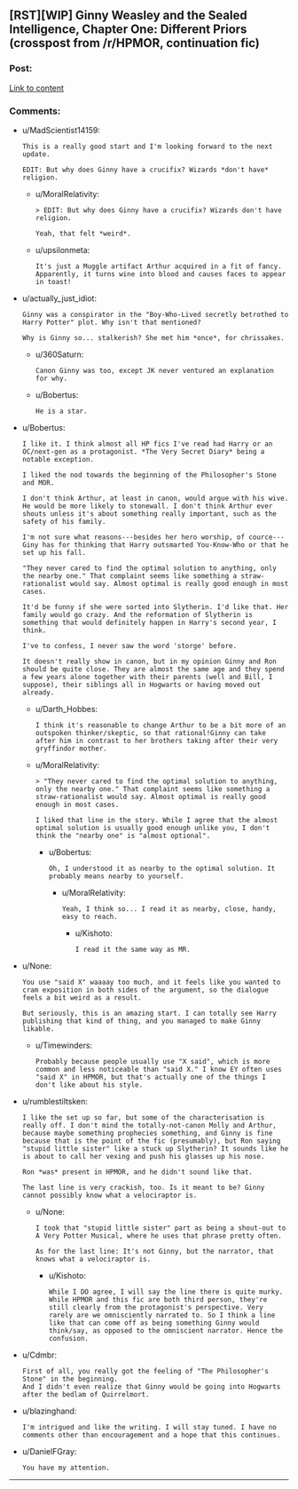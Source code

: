 ## [RST][WIP] Ginny Weasley and the Sealed Intelligence, Chapter One: Different Priors (crosspost from /r/HPMOR, continuation fic)

### Post:

[Link to content](https://www.fanfiction.net/s/11117811/1/Ginny-Weasley-and-the-Sealed-Intelligence)

### Comments:

- u/MadScientist14159:
  ```
  This is a really good start and I'm looking forward to the next update.

  EDIT: But why does Ginny have a crucifix? Wizards *don't have* religion.
  ```

  - u/MoralRelativity:
    ```
    > EDIT: But why does Ginny have a crucifix? Wizards don't have religion.

    Yeah, that felt *weird*.
    ```

  - u/upsilonmeta:
    ```
    It's just a Muggle artifact Arthur acquired in a fit of fancy.  Apparently, it turns wine into blood and causes faces to appear in toast!
    ```

- u/actually_just_idiot:
  ```
  Ginny was a conspirator in the "Boy-Who-Lived secretly betrothed to Harry Potter" plot. Why isn't that mentioned?

  Why is Ginny so... stalkerish? She met him *once*, for chrissakes.
  ```

  - u/360Saturn:
    ```
    Canon Ginny was too, except JK never ventured an explanation for why.
    ```

  - u/Bobertus:
    ```
    He is a star.
    ```

- u/Bobertus:
  ```
  I like it. I think almost all HP fics I've read had Harry or an OC/next-gen as a protagonist. *The Very Secret Diary* being a notable exception.

  I liked the nod towards the beginning of the Philosopher's Stone and MOR.

  I don't think Arthur, at least in canon, would argue with his wive. He would be more likely to stonewall. I don't think Arthur ever shouts unless it's about something really important, such as the safety of his family.

  I'm not sure what reasons---besides her hero worship, of cource---Giny has for thinking that Harry outsmarted You-Know-Who or that he set up his fall.

  "They never cared to find the optimal solution to anything, only the nearby one." That complaint seems like something a straw-rationalist would say. Almost optimal is really good enough in most cases.

  It'd be funny if she were sorted into Slytherin. I'd like that. Her family would go crazy. And the reformation of Slytherin is something that would definitely happen in Harry's second year, I think.

  I've to confess, I never saw the word 'storge' before.

  It doesn't really show in canon, but in my opinion Ginny and Ron should be quite close. They are almost the same age and they spend a few years alone together with their parents (well and Bill, I suppose), their siblings all in Hogwarts or having moved out already.
  ```

  - u/Darth_Hobbes:
    ```
    I think it's reasonable to change Arthur to be a bit more of an outspoken thinker/skeptic, so that rational!Ginny can take after him in contrast to her brothers taking after their very gryffindor mother.
    ```

  - u/MoralRelativity:
    ```
    > "They never cared to find the optimal solution to anything, only the nearby one." That complaint seems like something a straw-rationalist would say. Almost optimal is really good enough in most cases.

    I liked that line in the story. While I agree that the almost optimal solution is usually good enough unlike you, I don't think the "nearby one" is "almost optional".
    ```

    - u/Bobertus:
      ```
      Oh, I understood it as nearby to the optimal solution. It probably means nearby to yourself.
      ```

      - u/MoralRelativity:
        ```
        Yeah, I think so... I read it as nearby, close, handy, easy to reach.
        ```

        - u/Kishoto:
          ```
          I read it the same way as MR.
          ```

- u/None:
  ```
  You use "said X" waaaay too much, and it feels like you wanted to cram exposition in both sides of the argument, so the dialogue feels a bit weird as a result. 

  But seriously, this is an amazing start. I can totally see Harry publishing that kind of thing, and you managed to make Ginny likable.
  ```

  - u/Timewinders:
    ```
    Probably because people usually use "X said", which is more common and less noticeable than "said X." I know EY often uses "said X" in HPMOR, but that's actually one of the things I don't like about his style.
    ```

- u/rumblestiltsken:
  ```
  I like the set up so far, but some of the characterisation is really off. I don't mind the totally-not-canon Molly and Arthur, because maybe something prophecies something, and Ginny is fine because that is the point of the fic (presumably), but Ron saying "stupid little sister" like a stuck up Slytherin? It sounds like he is about to call her vexing and push his glasses up his nose.

  Ron *was* present in HPMOR, and he didn't sound like that.

  The last line is very crackish, too. Is it meant to be? Ginny cannot possibly know what a velociraptor is.
  ```

  - u/None:
    ```
    I took that "stupid little sister" part as being a shout-out to A Very Potter Musical, where he uses that phrase pretty often.

    As for the last line: It's not Ginny, but the narrator, that knows what a velociraptor is.
    ```

    - u/Kishoto:
      ```
      While I DO agree, I will say the line there is quite murky. While HPMOR and this fic are both third person, they're still clearly from the protagonist's perspective. Very rarely are we omnisciently narrated to. So I think a line like that can come off as being something Ginny would think/say, as opposed to the omniscient narrator. Hence the confusion.
      ```

- u/Cdmbr:
  ```
  First of all, you really got the feeling of "The Philosopher's Stone" in the beginning.
  And I didn't even realize that Ginny would be going into Hogwarts after the bedlam of Quirrelmort.
  ```

- u/blazinghand:
  ```
  I'm intrigued and like the writing. I will stay tuned. I have no comments other than encouragement and a hope that this continues.
  ```

- u/DanielFGray:
  ```
  You have my attention.
  ```

---

